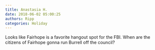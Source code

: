 ```yaml
---
title: Anastasia H.
date: 2018-06-02 05:00:25
authors: Ripp
categories: Holiday
---
```


 Looks like Fairhope is a favorite hangout spot for the FBI.
When are the citizens of Fairhope gonna run Burrell off the council?